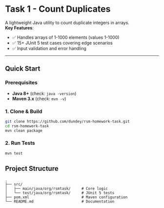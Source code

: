 # Task 1 - Count Duplicates

A lightweight Java utility to count duplicate integers in arrays.  
**Key Features**:
- ✅ Handles arrays of 1-1000 elements (values 1-1000)
- ✅ 15+ JUnit 5 test cases covering edge scenarios
- ✅ Input validation and error handling

---

## Quick Start

### Prerequisites
- **Java 8+** (check: `java -version`)
- **Maven 3.x** (check: `mvn -v`)

### 1. Clone & Build
```bash
git clone https://github.com/dundey/rsm-homework-task.git
cd rsm-homework-task
mvn clean package
```

### 2. Run Tests
```bash
mvn test
```

## Project Structure
```text
.
├── src/
│   ├── main/java/org/rsmtask/     # Core logic
│   └── test/java/org/rsmtask/     # JUnit 5 tests
├── pom.xml                        # Maven configuration
└── README.md                      # Documentation  